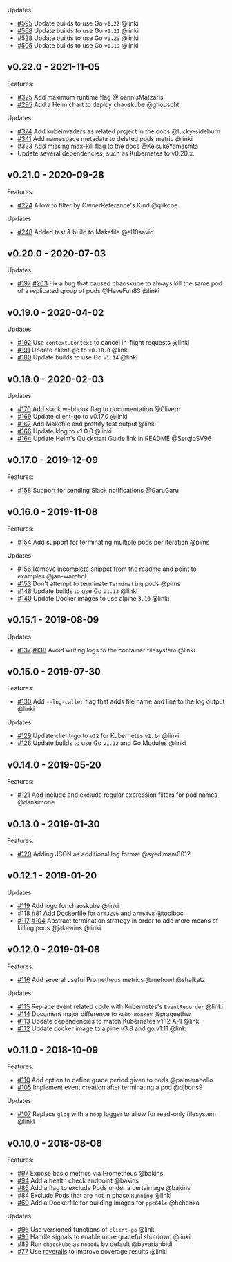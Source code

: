   Updates:
  * [#595](https://github.com/linki/chaoskube/pull/595) Update builds to use Go `v1.22` @linki
  * [#568](https://github.com/linki/chaoskube/pull/568) Update builds to use Go `v1.21` @linki
  * [#528](https://github.com/linki/chaoskube/pull/528) Update builds to use Go `v1.20` @linki
  * [#505](https://github.com/linki/chaoskube/pull/505) Update builds to use Go `v1.19` @linki

## v0.22.0 - 2021-11-05

  Features:
  * [#325](https://github.com/linki/chaoskube/pull/325) Add maximum runtime flag @IoannisMatzaris
  * [#295](https://github.com/linki/chaoskube/pull/295) Add a Helm chart to deploy chaoskube @ghouscht

  Updates:
  * [#374](https://github.com/linki/chaoskube/pull/374) Add kubeinvaders as related project in the docs @lucky-sideburn
  * [#341](https://github.com/linki/chaoskube/pull/341) Add namespace metadata to deleted pods metric @linki
  * [#323](https://github.com/linki/chaoskube/pull/323) Add missing max-kill flag to the docs @KeisukeYamashita
  * Update several dependencies, such as Kubernetes to v0.20.x.

## v0.21.0 - 2020-09-28

  Features:
  * [#224](https://github.com/linki/chaoskube/pull/224) Allow to filter by OwnerReference's Kind @qlikcoe

  Updates:
  * [#248](https://github.com/linki/chaoskube/pull/248) Added test & build to Makefile @el10savio

## v0.20.0 - 2020-07-03

  Updates:
  * [#197](https://github.com/linki/chaoskube/pull/197) [#203](https://github.com/linki/chaoskube/pull/203) Fix a bug that caused chaoskube to always kill the same pod of a replicated group of pods @HaveFun83 @linki

## v0.19.0 - 2020-04-02

  Updates:
  * [#192](https://github.com/linki/chaoskube/pull/192) Use `context.Context` to cancel in-flight requests @linki
  * [#191](https://github.com/linki/chaoskube/pull/191) Update client-go to `v0.18.0` @linki
  * [#180](https://github.com/linki/chaoskube/pull/180) Update builds to use Go `v1.14` @linki

## v0.18.0 - 2020-02-03

  Updates:
  * [#170](https://github.com/linki/chaoskube/pull/170) Add slack webhook flag to documentation @Clivern
  * [#169](https://github.com/linki/chaoskube/pull/169) Update client-go to v0.17.0 @linki
  * [#167](https://github.com/linki/chaoskube/pull/167) Add Makefile and prettify test output @linki
  * [#166](https://github.com/linki/chaoskube/pull/166) Update klog to v1.0.0 @linki
  * [#164](https://github.com/linki/chaoskube/pull/164) Update Helm's Quickstart Guide link in README @SergioSV96

## v0.17.0 - 2019-12-09

  Features:
  * [#158](https://github.com/linki/chaoskube/pull/158) Support for sending Slack notifications @GaruGaru

## v0.16.0 - 2019-11-08

  Features:
  * [#154](https://github.com/linki/chaoskube/pull/154) Add support for terminating multiple pods per iteration @pims

  Updates:
  * [#156](https://github.com/linki/chaoskube/pull/156) Remove incomplete snippet from the readme and point to examples @jan-warchol
  * [#153](https://github.com/linki/chaoskube/pull/153) Don't attempt to terminate `Terminating` pods @pims
  * [#148](https://github.com/linki/chaoskube/pull/148) Update builds to use Go `v1.13` @linki
  * [#140](https://github.com/linki/chaoskube/pull/140) Update Docker images to use alpine `3.10` @linki

## v0.15.1 - 2019-08-09

  Updates:
  * [#137](https://github.com/linki/chaoskube/pull/137) [#138](https://github.com/linki/chaoskube/pull/138) Avoid writing logs to the container filesystem @linki

## v0.15.0 - 2019-07-30

  Features:
  * [#130](https://github.com/linki/chaoskube/pull/130) Add `--log-caller` flag that adds file name and line to the log output @linki

  Updates:
  * [#129](https://github.com/linki/chaoskube/pull/129) Update client-go to `v12` for Kubernetes `v1.14` @linki
  * [#126](https://github.com/linki/chaoskube/pull/126) Update builds to use Go `v1.12` and Go Modules @linki

## v0.14.0 - 2019-05-20

  Features:
  * [#121](https://github.com/linki/chaoskube/pull/121) Add include and exclude regular expression filters for pod names @dansimone

## v0.13.0 - 2019-01-30

  Features:
  * [#120](https://github.com/linki/chaoskube/pull/120) Adding JSON as additional log format @syedimam0012

## v0.12.1 - 2019-01-20

  Updates:
  * [#119](https://github.com/linki/chaoskube/pull/119) Add logo for chaoskube @linki
  * [#118](https://github.com/linki/chaoskube/pull/118) [#81](https://github.com/linki/chaoskube/pull/81) Add Dockerfile for `arm32v6` and `arm64v8` @toolboc
  * [#117](https://github.com/linki/chaoskube/pull/117) [#104](https://github.com/linki/chaoskube/pull/104) Abstract termination strategy in order to add more means of killing pods @jakewins @linki

## v0.12.0 - 2019-01-08

  Features:
  * [#116](https://github.com/linki/chaoskube/pull/116) Add several useful Prometheus metrics @ruehowl @shaikatz

  Updates:
  * [#115](https://github.com/linki/chaoskube/pull/115) Replace event related code with Kubernetes's `EventRecorder` @linki
  * [#114](https://github.com/linki/chaoskube/pull/114) Document major difference to `kube-monkey` @prageethw
  * [#113](https://github.com/linki/chaoskube/pull/113) Update dependencies to match Kubernetes v1.12 API @linki
  * [#112](https://github.com/linki/chaoskube/pull/112) Update docker image to alpine v3.8 and go v1.11 @linki

## v0.11.0 - 2018-10-09

  Features:
  * [#110](https://github.com/linki/chaoskube/pull/110) Add option to define grace period given to pods @palmerabollo
  * [#105](https://github.com/linki/chaoskube/pull/105) Implement event creation after terminating a pod @djboris9

  Updates:
  * [#107](https://github.com/linki/chaoskube/pull/107) Replace `glog` with a `noop` logger to allow for read-only filesystem @linki

## v0.10.0 - 2018-08-06

  Features:
  * [#97](https://github.com/linki/chaoskube/pull/97) Expose basic metrics via Prometheus @bakins
  * [#94](https://github.com/linki/chaoskube/pull/94) Add a health check endpoint @bakins
  * [#86](https://github.com/linki/chaoskube/pull/86) Add a flag to exclude Pods under a certain age @bakins
  * [#84](https://github.com/linki/chaoskube/pull/84) Exclude Pods that are not in phase `Running` @linki
  * [#60](https://github.com/linki/chaoskube/pull/60) Add a Dockerfile for building images for `ppc64le` @hchenxa

  Updates:
  * [#96](https://github.com/linki/chaoskube/pull/96) Use versioned functions of `client-go` @linki
  * [#95](https://github.com/linki/chaoskube/pull/95) Handle signals to enable more graceful shutdown @linki
  * [#89](https://github.com/linki/chaoskube/pull/89) Run `chaoskube` as `nobody` by default @bavarianbidi
  * [#77](https://github.com/linki/chaoskube/pull/77) Use [roveralls](https://github.com/lawrencewoodman/roveralls) to improve coverage results @linki
